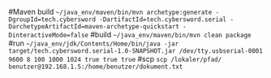 #Maven build
`~/java_env/maven/bin/mvn archetype:generate -DgroupId=tech.cybersword -DartifactId=tech.cybersword.serial -DarchetypeArtifactId=maven-archetype-quickstart -DinteractiveMode=false`
#build
`~/java_env/maven/bin/mvn clean package`
#run
`~/java_env/jdk/Contents/Home/bin/java -jar target/tech.cybersword.serial-1.0-SNAPSHOT.jar /dev/tty.usbserial-0001 9600 8 100 1000 1024 true true true`
#scp
`scp /lokaler/pfad/ benutzer@192.168.1.5:/home/benutzer/dokument.txt`
